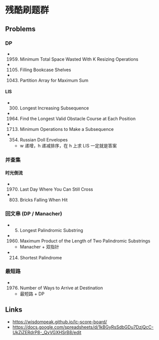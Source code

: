 # 残酷刷题群

## Problems

### DP

- 1959. Minimum Total Space Wasted With K Resizing Operations
- 1105. Filling Bookcase Shelves
- 1043. Partition Array for Maximum Sum

#### LIS

- 300. Longest Increasing Subsequence
- 1964. Find the Longest Valid Obstacle Course at Each Position
- 1713. Minimum Operations to Make a Subsequence
- 354. Russian Doll Envelopes
    - w 递增，h 递减排序，在 h 上求 LIS 一定就是答案

### 并查集

#### 时光倒流

- 1970. Last Day Where You Can Still Cross
- 803. Bricks Falling When Hit

### 回文串 (DP / Manacher)

- 5. Longest Palindromic Substring
- 1960. Maximum Product of the Length of Two Palindromic Substrings
    - Manacher + 双指针
- 214. Shortest Palindrome

### 最短路

- 1976. Number of Ways to Arrive at Destination
    - 最短路 + DP

## Links

- https://wisdompeak.github.io/lc-score-board/
- https://docs.google.com/spreadsheets/d/1kBGyRsSdbGDu7DzjQcC-UkZjZERdrP8-_QyVGXHSrB8/edit

